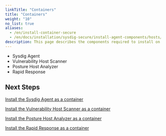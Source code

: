 ```yaml
---
linkTitle: "Containers"
title: "Containers"
weight: "10"
no_list: true
aliases:
  - /en/install-container-secure
  - /en/docs/installation/sysdig-secure/install-agent-components/hosts/containers/sysdig-agent/
description: This page describes the components required to install on hosts using containers. Only certain Sysdig Secure features are supported.
---
```


- Sysdig Agent
- Vulnerability Host Scanner
- Posture Host Analyzer
- Rapid Response

## Next Steps

[Install the Sysdig Agent as a container](/en/install-container-agent-secure)

[Install the Vulnerability Host Scanner as a container](/en/install-container-host-scanner)

[Install the Posture Host Analyzer as a container](/en/install-container-posture-host-analyzer)

[Install the Rapid Response as a container](/en/install-container-rapid-response/)
